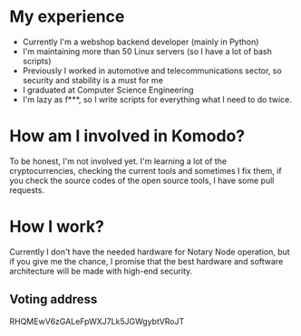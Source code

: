 # My experience

 - Currently I'm a webshop backend developer (mainly in Python)
 - I'm maintaining more than 50 Linux servers (so I have a lot of bash scripts)
 - Previously I worked in automotive and telecommunications sector, so security and stability is a must for me
 - I graduated at Computer Science Engineering
 - I'm lazy as f***, so I write scripts for everything what I need to do twice.
  
 # How am I involved in Komodo?
 To be honest, I'm not involved yet. I'm learning a lot of the cryptocurrencies, checking the current tools and sometimes I fix them, if you check the source codes of the open source tools, I have some pull requests.
 
 # How I work?
 Currently I don't have the needed hardware for Notary Node operation, but if you give me the chance, I promise that the best hardware and software architecture will be made with high-end security.
  
 ## Voting address
 RHQMEwV6zGALeFpWXJ7Lk5JGWgybtVRoJT
 
